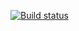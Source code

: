 
[![Build status](https://ci.appveyor.com/api/projects/status/c1mu3vla6mnp14sj?svg=true)](https://ci.appveyor.com/project/NataliKontakt/api-ci)
